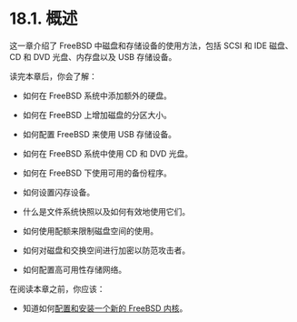 # 18.1. 概述

这一章介绍了 FreeBSD 中磁盘和存储设备的使用方法，包括 SCSI 和 IDE 磁盘、CD 和 DVD 光盘、内存盘以及 USB 存储设备。

读完本章后，你会了解：

- 如何在 FreeBSD 系统中添加额外的硬盘。

- 如何在 FreeBSD 上增加磁盘的分区大小。

- 如何配置 FreeBSD 来使用 USB 存储设备。

- 如何在 FreeBSD 系统中使用 CD 和 DVD 光盘。

- 如何在 FreeBSD 下使用可用的备份程序。

- 如何设置闪存设备。

- 什么是文件系统快照以及如何有效地使用它们。

- 如何使用配额来限制磁盘空间的使用。

- 如何对磁盘和交换空间进行加密以防范攻击者。

- 如何配置高可用性存储网络。

在阅读本章之前，你应该：

- 知道如何[配置和安装一个新的 FreeBSD 内核](https://docs.freebsd.org/en/books/handbook/kernelconfig/index.html#kernelconfig)。
